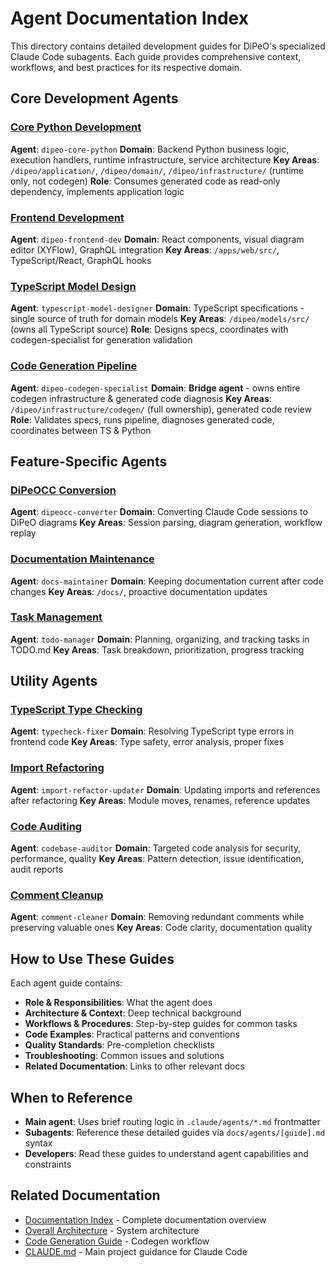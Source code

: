 # Agent Documentation Index

This directory contains detailed development guides for DiPeO's specialized Claude Code subagents. Each guide provides comprehensive context, workflows, and best practices for its respective domain.

## Core Development Agents

### [Core Python Development](core-python-development.md)
**Agent**: `dipeo-core-python`
**Domain**: Backend Python business logic, execution handlers, runtime infrastructure, service architecture
**Key Areas**: `/dipeo/application/`, `/dipeo/domain/`, `/dipeo/infrastructure/` (runtime only, not codegen)
**Role**: Consumes generated code as read-only dependency, implements application logic

### [Frontend Development](frontend-development.md)
**Agent**: `dipeo-frontend-dev`
**Domain**: React components, visual diagram editor (XYFlow), GraphQL integration
**Key Areas**: `/apps/web/src/`, TypeScript/React, GraphQL hooks

### [TypeScript Model Design](typescript-model-design.md)
**Agent**: `typescript-model-designer`
**Domain**: TypeScript specifications - single source of truth for domain models
**Key Areas**: `/dipeo/models/src/` (owns all TypeScript source)
**Role**: Designs specs, coordinates with codegen-specialist for generation validation

### [Code Generation Pipeline](codegen-pipeline.md)
**Agent**: `dipeo-codegen-specialist`
**Domain**: **Bridge agent** - owns entire codegen infrastructure & generated code diagnosis
**Key Areas**: `/dipeo/infrastructure/codegen/` (full ownership), generated code review
**Role**: Validates specs, runs pipeline, diagnoses generated code, coordinates between TS & Python

## Feature-Specific Agents

### [DiPeOCC Conversion](dipeocc-conversion.md)
**Agent**: `dipeocc-converter`
**Domain**: Converting Claude Code sessions to DiPeO diagrams
**Key Areas**: Session parsing, diagram generation, workflow replay

### [Documentation Maintenance](documentation-maintenance.md)
**Agent**: `docs-maintainer`
**Domain**: Keeping documentation current after code changes
**Key Areas**: `/docs/`, proactive documentation updates

### [Task Management](task-management.md)
**Agent**: `todo-manager`
**Domain**: Planning, organizing, and tracking tasks in TODO.md
**Key Areas**: Task breakdown, prioritization, progress tracking

## Utility Agents

### [TypeScript Type Checking](typecheck-fixing.md)
**Agent**: `typecheck-fixer`
**Domain**: Resolving TypeScript type errors in frontend code
**Key Areas**: Type safety, error analysis, proper fixes

### [Import Refactoring](import-refactoring.md)
**Agent**: `import-refactor-updater`
**Domain**: Updating imports and references after refactoring
**Key Areas**: Module moves, renames, reference updates

### [Code Auditing](code-auditing.md)
**Agent**: `codebase-auditor`
**Domain**: Targeted code analysis for security, performance, quality
**Key Areas**: Pattern detection, issue identification, audit reports

### [Comment Cleanup](comment-cleanup.md)
**Agent**: `comment-cleaner`
**Domain**: Removing redundant comments while preserving valuable ones
**Key Areas**: Code clarity, documentation quality

## How to Use These Guides

Each agent guide contains:
- **Role & Responsibilities**: What the agent does
- **Architecture & Context**: Deep technical background
- **Workflows & Procedures**: Step-by-step guides for common tasks
- **Code Examples**: Practical patterns and conventions
- **Quality Standards**: Pre-completion checklists
- **Troubleshooting**: Common issues and solutions
- **Related Documentation**: Links to other relevant docs

## When to Reference

- **Main agent**: Uses brief routing logic in `.claude/agents/*.md` frontmatter
- **Subagents**: Reference these detailed guides via `docs/agents/[guide].md` syntax
- **Developers**: Read these guides to understand agent capabilities and constraints

## Related Documentation

- [Documentation Index](../index.md) - Complete documentation overview
- [Overall Architecture](../architecture/overall_architecture.md) - System architecture
- [Code Generation Guide](../projects/code-generation-guide.md) - Codegen workflow
- [CLAUDE.md](../../CLAUDE.md) - Main project guidance for Claude Code
